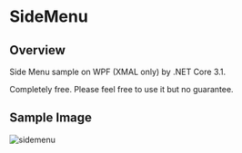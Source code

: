# SideMenu

## Overview
Side Menu sample on WPF (XMAL only) by .NET Core 3.1.

Completely free.
Please feel free to use it but no guarantee.

## Sample Image
![sidemenu](https://user-images.githubusercontent.com/63711002/146670830-58131077-6b8e-4657-92de-83f00b722a86.gif)
